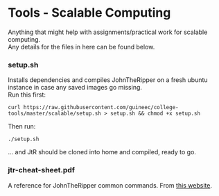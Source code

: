 # Tools - Scalable Computing  
Anything that might help with assignments/practical work for scalable computing.  
Any details for the files in here can be found below.  
  
### setup.sh  
Installs dependencies and compiles JohnTheRipper on a fresh ubuntu instance in case any saved images go missing.  
Run this first:  
```
curl https://raw.githubusercontent.com/guineec/college-tools/master/scalable/setup.sh > setup.sh && chmod +x setup.sh
```   
Then run:
```
./setup.sh
```  
... and JtR should be cloned into home and compiled, ready to go.
    
### jtr-cheat-sheet.pdf
A reference for JohnTheRipper common commands. From [this website](https://countuponsecurity.files.wordpress.com/2016/09/jtr-cheat-sheet.pdf).  

    